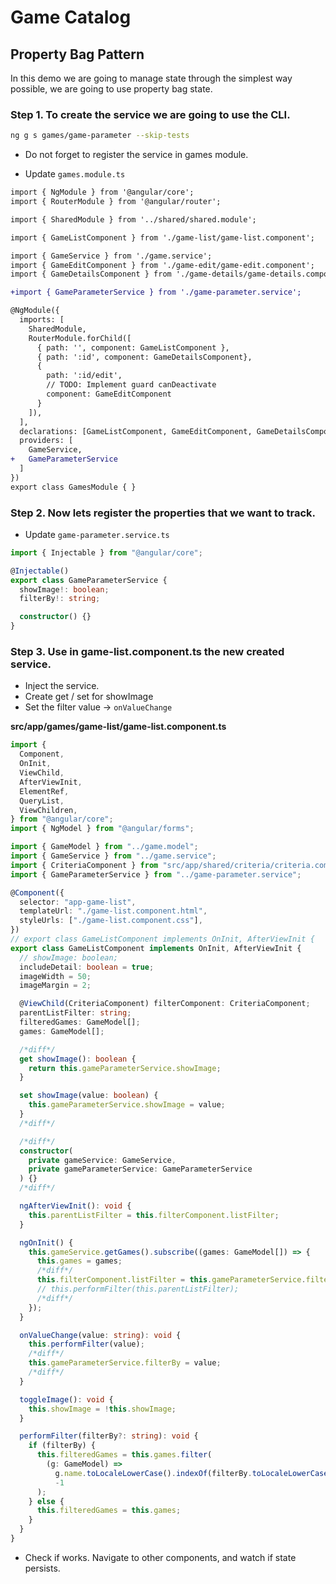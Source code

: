 # Game Catalog

## Property Bag Pattern

In this demo we are going to manage state through the simplest way possible, we are going to use property bag state.

### Step 1. To create the service we are going to use the CLI.

```bash
ng g s games/game-parameter --skip-tests
```

- Do not forget to register the service in games module.

- Update `games.module.ts`

```diff
import { NgModule } from '@angular/core';
import { RouterModule } from '@angular/router';

import { SharedModule } from '../shared/shared.module';

import { GameListComponent } from './game-list/game-list.component';

import { GameService } from './game.service';
import { GameEditComponent } from './game-edit/game-edit.component';
import { GameDetailsComponent } from './game-details/game-details.component';

+import { GameParameterService } from './game-parameter.service';

@NgModule({
  imports: [
    SharedModule,
    RouterModule.forChild([
      { path: '', component: GameListComponent },
      { path: ':id', component: GameDetailsComponent},
      {
        path: ':id/edit',
        // TODO: Implement guard canDeactivate
        component: GameEditComponent
      }
    ]),
  ],
  declarations: [GameListComponent, GameEditComponent, GameDetailsComponent],
  providers: [
    GameService,
+   GameParameterService
  ]
})
export class GamesModule { }

```

### Step 2. Now lets register the properties that we want to track.

- Update `game-parameter.service.ts`

```typescript 
import { Injectable } from "@angular/core";

@Injectable()
export class GameParameterService {
  showImage!: boolean;
  filterBy!: string;

  constructor() {}
}
```

### Step 3. Use in game-list.component.ts the new created service.

- Inject the service.
- Create get / set for showImage
- Set the filter value -> `onValueChange`

**src/app/games/game-list/game-list.component.ts**

```typescript game-list.component.ts
import {
  Component,
  OnInit,
  ViewChild,
  AfterViewInit,
  ElementRef,
  QueryList,
  ViewChildren,
} from "@angular/core";
import { NgModel } from "@angular/forms";

import { GameModel } from "../game.model";
import { GameService } from "../game.service";
import { CriteriaComponent } from "src/app/shared/criteria/criteria.component";
import { GameParameterService } from "../game-parameter.service";

@Component({
  selector: "app-game-list",
  templateUrl: "./game-list.component.html",
  styleUrls: ["./game-list.component.css"],
})
// export class GameListComponent implements OnInit, AfterViewInit {
export class GameListComponent implements OnInit, AfterViewInit {
  // showImage: boolean;
  includeDetail: boolean = true;
  imageWidth = 50;
  imageMargin = 2;

  @ViewChild(CriteriaComponent) filterComponent: CriteriaComponent;
  parentListFilter: string;
  filteredGames: GameModel[];
  games: GameModel[];

  /*diff*/
  get showImage(): boolean {
    return this.gameParameterService.showImage;
  }

  set showImage(value: boolean) {
    this.gameParameterService.showImage = value;
  }
  /*diff*/

  /*diff*/
  constructor(
    private gameService: GameService,
    private gameParameterService: GameParameterService
  ) {}
  /*diff*/

  ngAfterViewInit(): void {
    this.parentListFilter = this.filterComponent.listFilter;
  }

  ngOnInit() {
    this.gameService.getGames().subscribe((games: GameModel[]) => {
      this.games = games;
      /*diff*/
      this.filterComponent.listFilter = this.gameParameterService.filterBy;
      // this.performFilter(this.parentListFilter);
      /*diff*/
    });
  }

  onValueChange(value: string): void {
    this.performFilter(value);
    /*diff*/
    this.gameParameterService.filterBy = value;
    /*diff*/
  }

  toggleImage(): void {
    this.showImage = !this.showImage;
  }

  performFilter(filterBy?: string): void {
    if (filterBy) {
      this.filteredGames = this.games.filter(
        (g: GameModel) =>
          g.name.toLocaleLowerCase().indexOf(filterBy.toLocaleLowerCase()) !==
          -1
      );
    } else {
      this.filteredGames = this.games;
    }
  }
}
```

- Check if works. Navigate to other components, and watch if state persists.
